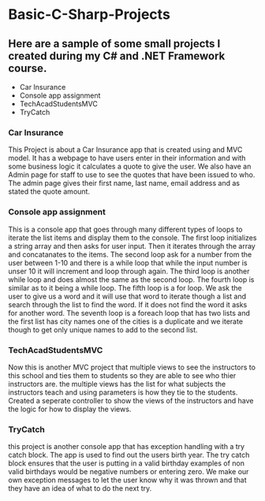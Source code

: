 # Basic-C-Sharp-Projects

## Here are a sample of some small projects I created during my C# and .NET Framework course.


- Car Insurance
- Console app assignment
- TechAcadStudentsMVC
- TryCatch

### Car Insurance
This Project is about a Car Insurance app that is created using and MVC model. It has a webpage to have users enter in their information and with some business logic it calculates a quote to give the user. We also have an Admin page for staff to use to see the quotes that have been issued to who. The admin page gives their first name, last name, email address and as stated the quote amount.

### Console app assignment
This is a console app that goes through many different types of loops to iterate the list items and display them to the console. The first loop initializes a string array and then asks for user input. Then it iterates through the array and concatanates to the items. The second loop ask for a number from the user between 1-10 and there is a while loop that while the input number is unser 10 it will increment and loop through again. The third loop is another while loop and does almost the same as the second loop. The fourth loop is similar as to it being a while loop. The fifth loop is a for loop. We ask the user to give us a word and it will use that word to iterate though a list and search through the list to find the word. If it does not find the word it asks for another word. The seventh loop is a foreach loop that has two lists and the first list has city names one of the cities is a duplicate and we iterate though to get only unique names to add to the second list.

### TechAcadStudentsMVC
Now this is another MVC project that multiple views to see the instructors to this school and ties them to students so they are able to see who thier instructors are. the multiple views has the list for what subjects the instructors teach and using parameters is how they tie to the students. Created a seperate controller to show the views of the instructors and have the logic for how to display the views.

### TryCatch
this project is another console app that has exception handling with a try catch block. The app is used to find out the users birth year. The try catch block ensures that the user is putting in a valid birthday examples of non valid birthdays would be negative numbers or entering zero. We make our own exception messages to let the user know why it was thrown and that they have an idea of what to do the next try. 

